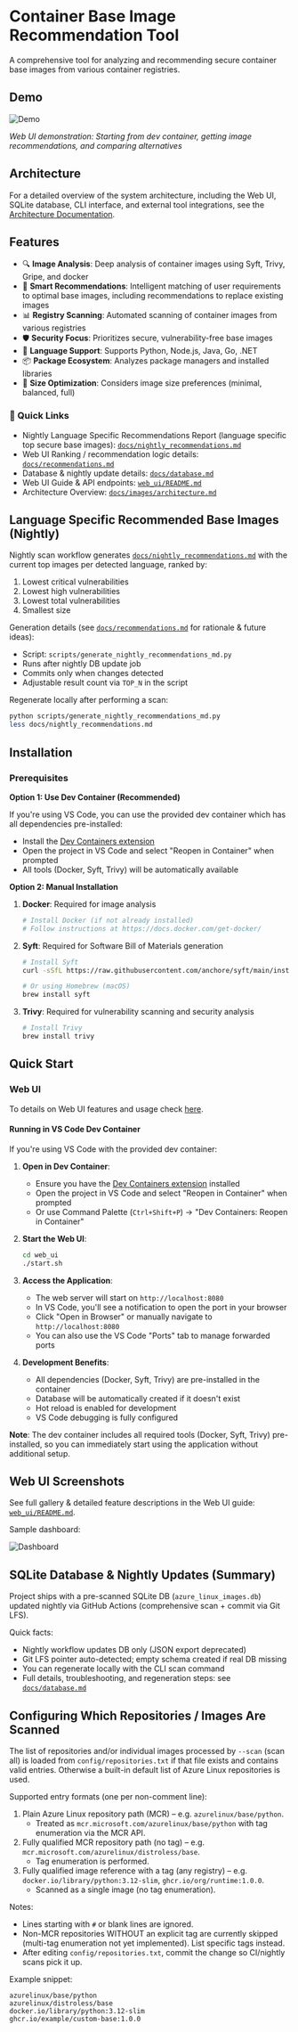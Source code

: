 # Container Base Image Recommendation Tool

A comprehensive tool for analyzing and recommending secure container base images from various container registries.

## Demo

![Demo](secure-container-base-image-recommender-demo.gif)

*Web UI demonstration: Starting from dev container, getting image recommendations, and comparing alternatives*

## Architecture

For a detailed overview of the system architecture, including the Web UI, SQLite database, CLI interface, and external tool integrations, see the [Architecture Documentation](docs/images/architecture.md).

## Features

- 🔍 **Image Analysis**: Deep analysis of container images using Syft, Trivy, Gripe, and docker
- 🎯 **Smart Recommendations**: Intelligent matching of user requirements to optimal base images, including recommendations to replace existing images
- 📊 **Registry Scanning**: Automated scanning of container images from various registries
- 🛡️ **Security Focus**: Prioritizes secure, vulnerability-free base images
- 🚀 **Language Support**: Supports Python, Node.js, Java, Go, .NET
- 📦 **Package Ecosystem**: Analyzes package managers and installed libraries
- 💾 **Size Optimization**: Considers image size preferences (minimal, balanced, full)

### 📌 Quick Links

- Nightly Language Specific Recommendations Report (language specific top secure base images): [`docs/nightly_recommendations.md`](docs/nightly_recommendations.md)
- Web UI Ranking / recommendation logic details: [`docs/recommendations.md`](docs/recommendations.md)
- Database & nightly update details: [`docs/database.md`](docs/database.md)
- Web UI Guide & API endpoints: [`web_ui/README.md`](web_ui/README.md)
- Architecture Overview: [`docs/images/architecture.md`](docs/images/architecture.md)

## Language Specific Recommended Base Images (Nightly)

Nightly scan workflow generates [`docs/nightly_recommendations.md`](docs/nightly_recommendations.md) with the current top images per detected language, ranked by:

1. Lowest critical vulnerabilities
2. Lowest high vulnerabilities
3. Lowest total vulnerabilities
4. Smallest size

Generation details (see [`docs/recommendations.md`](docs/recommendations.md) for rationale & future ideas):
* Script: `scripts/generate_nightly_recommendations_md.py`
* Runs after nightly DB update job
* Commits only when changes detected
* Adjustable result count via `TOP_N` in the script

Regenerate locally after performing a scan:

```bash
python scripts/generate_nightly_recommendations_md.py
less docs/nightly_recommendations.md
```

## Installation

### Prerequisites

**Option 1: Use Dev Container (Recommended)**

If you're using VS Code, you can use the provided dev container which has all dependencies pre-installed:
- Install the [Dev Containers extension](https://marketplace.visualstudio.com/items?itemName=ms-vscode-remote.remote-containers)
- Open the project in VS Code and select "Reopen in Container" when prompted
- All tools (Docker, Syft, Trivy) will be automatically available

**Option 2: Manual Installation**

1. **Docker**: Required for image analysis
   ```bash
   # Install Docker (if not already installed)
   # Follow instructions at https://docs.docker.com/get-docker/
   ```

2. **Syft**: Required for Software Bill of Materials generation
   ```bash
   # Install Syft
   curl -sSfL https://raw.githubusercontent.com/anchore/syft/main/install.sh | sh -s -- -b /usr/local/bin

   # Or using Homebrew (macOS)
   brew install syft
   ```
3. **Trivy**: Required for vulnerability scanning and security analysis
   ```bash
   # Install Trivy
   brew install trivy
   ```

## Quick Start

### Web UI

To details on Web UI features and usage check [here](web_ui/README.md).

#### Running in VS Code Dev Container

If you're using VS Code with the provided dev container:

1. **Open in Dev Container**:
   - Ensure you have the [Dev Containers extension](https://marketplace.visualstudio.com/items?itemName=ms-vscode-remote.remote-containers) installed
   - Open the project in VS Code and select "Reopen in Container" when prompted
   - Or use Command Palette (`Ctrl+Shift+P`) → "Dev Containers: Reopen in Container"

2. **Start the Web UI**:
   ```bash
   cd web_ui
   ./start.sh
   ```

3. **Access the Application**:
   - The web server will start on `http://localhost:8080`
   - In VS Code, you'll see a notification to open the port in your browser
   - Click "Open in Browser" or manually navigate to `http://localhost:8080`
   - You can also use the VS Code "Ports" tab to manage forwarded ports

4. **Development Benefits**:
   - All dependencies (Docker, Syft, Trivy) are pre-installed in the container
   - Database will be automatically created if it doesn't exist
   - Hot reload is enabled for development
   - VS Code debugging is fully configured

**Note**: The dev container includes all required tools (Docker, Syft, Trivy) pre-installed, so you can immediately start using the application without additional setup.

## Web UI Screenshots

See full gallery & detailed feature descriptions in the Web UI guide: [`web_ui/README.md`](web_ui/README.md).

Sample dashboard:

![Dashboard](docs/images/dashboard.png)

## SQLite Database & Nightly Updates (Summary)

Project ships with a pre-scanned SQLite DB (`azure_linux_images.db`) updated nightly via GitHub Actions (comprehensive scan + commit via Git LFS).

Quick facts:
* Nightly workflow updates DB only (JSON export deprecated)
* Git LFS pointer auto-detected; empty schema created if real DB missing
* You can regenerate locally with the CLI scan command
* Full details, troubleshooting, and regeneration steps: see [`docs/database.md`](docs/database.md)


## Configuring Which Repositories / Images Are Scanned

The list of repositories and/or individual images processed by `--scan` (scan all) is loaded from `config/repositories.txt` if that file exists and contains valid entries. Otherwise a built-in default list of Azure Linux repositories is used.

Supported entry formats (one per non-comment line):

1. Plain Azure Linux repository path (MCR) – e.g. `azurelinux/base/python`.
   * Treated as `mcr.microsoft.com/azurelinux/base/python` with tag enumeration via the MCR API.
2. Fully qualified MCR repository path (no tag) – e.g. `mcr.microsoft.com/azurelinux/distroless/base`.
   * Tag enumeration is performed.
3. Fully qualified image reference with a tag (any registry) – e.g. `docker.io/library/python:3.12-slim`, `ghcr.io/org/runtime:1.0.0`.
   * Scanned as a single image (no tag enumeration).

Notes:
* Lines starting with `#` or blank lines are ignored.
* Non-MCR repositories WITHOUT an explicit tag are currently skipped (multi-tag enumeration not yet implemented). List specific tags instead.
* After editing `config/repositories.txt`, commit the change so CI/nightly scans pick it up.

Example snippet:

```
azurelinux/base/python
azurelinux/distroless/base
docker.io/library/python:3.12-slim
ghcr.io/example/custom-base:1.0.0
```

<!-- Language Specific Recommended Base Images section moved earlier -->
